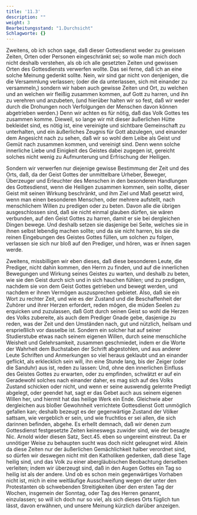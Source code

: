 ```yaml
---
title: '11.3'
description: ""
weight: 3
Bearbeitungsstand: "1.Durchsicht"
Schlagworte: {}
---
```


<!-- Seite 482 -->

Zweitens, ob ich schon sage, daß dieser
Gottesdienst weder zu gewissen Zeiten, Orten oder
Personen eingeschränkt sei; so wolle man mich doch
nicht deshalb verstehen, als ob ich alle gesetzten Zeiten und
gewissen Orten des Gottesdiensts verwerfen wollte.
Das sei ferne, daß ich an eine solche Meinung gedenkt
sollte. Nein, wir sind gar nicht von denjenigen,
die die Versammlung verlassen; (oder die da
unterlassen, sich mit einander zu versammeln,)
sondern wir haben auch gewisse Zeiten und Ort, zu
welchen und an welchen wir fleißig zusammen kommen,
auf Gott zu harren, und ihn zu verehren
und anzubeten, (und hierüber halten wir so fest, daß
wir weder durch die Drohungen noch Verfolgungen
der Menschen davon können abgetrieben werden.)
Denn wir achten es für nötig, daß das Volk Gottes<!-- Seite 483 -->
tes zusammen komme. Dieweil, so lange wir mit
dieser äußerlichen Hütte bekleidet sind, es nötig ist,
eine vereinigte und sichtbare Gemeinschaft zu unterhalten,
und ein äußerliches Zeugnis für Gott abzulegen,
und einander dem Angesicht nach zu sehen, daß wir
so wohl dem Leibe als Geist und Gemüt nach zusammen
kommen, und vereinigt sind. Denn wenn
solche innerliche Liebe und Einigkeit des Geistes dabei
zugegen ist, gereicht solches nicht wenig zu Aufmunterung
und Erfrischung der Heiligen.

Sondern wir verwerfen nur diejenige gewisse Bestimmung
der Zeit und des Orts, daß, da der Geist
Gottes der unmittelbare Urheber, Beweger, Überzeuger
und Erleuchter des Menschen in den besonderen
Handlungen des Gottesdienst, wenn die Heiligen zusammen
kommen, sein sollte, dieser Geist mit seinen
Wirkung beschränkt, und ihm Ziel und Maß gesetzt
wird, wenn man einen besonderen Menschen, oder
mehrere aufstellt, nach menschlichem Willen zu predigen
oder zu beten. Davon alle die übrigen ausgeschlossen
sind, daß sie nicht einmal glauben dürfen, sie
wären verbunden, auf den Geist Gottes zu harren,
damit er sie bei dergleichen Dingen bewege. Und
deshalb setzen sie dasjenige bei Seite, welches sie in ihnen
selbst lebendig machen sollte; und da sie nicht harren,
bis sie die reinen Eingebungen des Geistes
Gottes füllen, um solchen zu folgen, verlassen sie
sich nur bloß auf den Prediger, und hören, was er
ihnen sagen werde.

Zweitens, missbilligen wir eben dieses, daß diese
besonderen Leute, die Prediger, nicht dahin kommen,
den Herrn zu finden, und auf die innerlichen Bewegungen
und Wirkung seines Geistes zu warten, und
deshalb zu beten, wie sie den Geist durch sich und in
sich hauchen fühlen; und zu predigen, nachdem sie
von dem Geist Gottes getrieben und bewegt werden,<!-- Seite 484 -->
und nachdem er ihnen Vermögen auszusprechen
gebietet. Also, daß sie ein Wort zu rechter Zeit, und
wie es der Zustand und die Beschaffenheit der Zuhörer
und ihrer Herzen erfordert, reden mögen, die müden
Seelen zu erquicken und zuzulassen, daß Gott
durch seinen Geist so wohl die Herzen des Volks zubereite,
als auch dem Prediger Gnade gebe, dasjenige
zu reden, was der Zeit und den Umständen nach,
gut und nützlich, heilsam und ersprießlich vor dasselbe
ist. Sondern ein solcher hat auf seiner Studierstube
etwas nach seinem eigenen Willen, durch seine
menschliche Weisheit und Gelehrsamkeit, zusammen
geschmiedet, indem er die Worte der Wahrheit
dem Buchstaben der Schrift abgestohlen, und aus anderer
Leute Schriften und Anmerkungen so viel heraus
geklaubt und an einander geflickt, als erklecklich sein
will, ihn eine Stunde lang, bis der Zeiger (oder die
Sanduhr) aus ist, reden zu lassen: Und, ohne den
innerlichen Einfluss des Geistes Gottes zu erwarten,
oder zu empfinden, schwätzt er auf ein Geradewohl
solches nach einander daher, es mag sich auf des Volks
Zustand schicken oder nicht, und wenn er seine auswendig
gelernte Predigt abgelegt, oder geendet hat, sagt
er das Gebet auch aus seinem eigenen Willen her,
und hiermit hat das heilige Werk ein Ende. Gleichwie
aber dergleichen aus bloßer Gewohnheit verrichtete
Gottesdienst Gott unmöglich gefallen kan; deshalb
bezeugt es der gegenwärtige Zustand der Völker sattsam,
wie vergeblich er sein, und wie fruchtlos er sei
allen, die sich darinnen befinden, abgehe. Es erhellt
demnach, daß wir denen zum Gottesdienst festgesetzte
Zeiten keineswegs zuwider sind, wie der besagte
Nic. Arnold wider diesen Satz, Sect.45. eben so
ungereimt einstreut. Da er unnötiger Weise zu
behaupten sucht was doch nicht geleugnet wird. Allein
da diese Zeiten nur der äußerlichen Gemächlichkeit<!-- Seite 485 -->
halber verordnet sind, so dürfen wir deswegen nicht
mit den Katholiken gedenken, daß diese Tage heilig
sind, und das Volk zu einer abergläubischen Beobachtung
derselben verleiten; indem wir überzeugt sind,
daß in den Augen Gottes ein Tag so heilig ist
als der andere. Und ob es schon mein gegenwärtiges
Vorhaben nicht ist, mich in eine weitläufige Ausschweifung
wegen der unter den Protestanten ob
schwebenden Streitigkeiten über den ersten Tag der
Wochen, insgemein der Sonntag, oder Tag des
Herren genannt, einzulassen; so will ich doch nur so
viel, als sich dieses Orts füglich tun lässt, davon erwähnen,
und unsere Meinung kürzlich darüber anzeigen.
